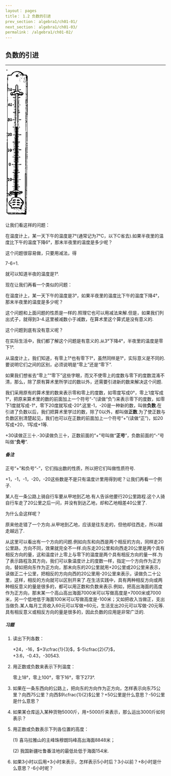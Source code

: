 ```yaml
---
layout： pages
title： 1.2 负数的引进
prev_section： algebra1/ch01-01/
next_section： algebra1/ch01-03/
permalink： /algebra1/ch01-02/
---
```


负数的引进
----------

----

![](/algebra1/images/-013.png)

让我们看这祥的问题：

在温度计上，某一天下午的温度是7°(通常记为7°C，以下C省去).如果半夜里的温度比下午的温度下降6°，那末半夜里的温度是多少呢？

这个问题很容易做，只要用减法，得

7-6=1.

就可以知道半夜的温度是1°.

现在让我们再看一个类似的问题：

在温度计上，某一天下午的温度是3°，如果半夜里的温度比下午的温度下降4°，那末半夜里的温度是多少呢？

这个问题和上面问题的性质是一样的.照理它也可以用减法来解.但是，如果我们列出式子，就得到3-4.这里被减数小于减数，在算术里这个算式是没有意义的.

这个问题到底有没有意义呢？

在实际生活中，我们都了解这个问题是有意义的.从3°下降4°，半夜里的温度是零下1°.

从温度计上，我们知道，有零上1°也有零下1°，虽然同样是1°，实际意义是不同的.要说明它们之间的区别，必须说明是“零上”还是“零下”.

如果我们想省去“零上”“零下”这些字眼，而又不使零上的度数与零下的度数混淆不清，那么，除了原有算术里所学过的数以外，还需要引进新的数来解决这个问题.

我们采用原有的算术里的数来表示零和零上的度数，如零度写成0°，零上1度写成1°，把原来算术里的数的前面加上一个符号“-”(读做“负”)来表示零下的度数，如零下1度就写成-1°，零下20度就写成-20°.这里-1，-20是一种新的数，叫做**负数**.在引进了负数以后，我们把算术里学过的数，除了0以外，都叫做**正数**.为了使正数与负数区别清楚起见，我们也可以在正数的前面加上一个符号“+”(读做“正”)，如20写成+20，1写成+1等.

+30读做正三十.-30读做负三十，正数前面的“+”号叫做“**正号**”，负数前面的“-”号叫做“**负号**”.

<div class="note warning">
<h5>备注</h5>
<p>正号“+”和负号“-”，它们指出数的性质，所以把它们叫做性质符号.</p>
</div>


+1，-1，-1，-20，-20这些数是不是只有温度计里用得到呢？让我们再看一个例子.

某人在一条公路上骑自行车要从甲地到乙地.有人告诉他要行20公里路程.这个人骑自行车走了20公里之后一问，并没有到达乙地，却和乙地相差40公里了.

为什么会这样呢？

原来他走错了一个方向.从甲地到乙地，应该是往东走的，但他却往西走，所以越走越远了.

从这里可以看出有一个方向的问题.例如向东和向西是两个相反的方向，同样走20公里路，方向不同，效果就完全不一样.向东走20公里和向西走20公里是两个具有相反方向的量，这和温度计上零上与零下的温度是两个具有相反方向的量一样.为了表示路程及其方向，我们可以象温度计上的度数一样，指定一个方向作为正方向，替如把向东作为正方向，那末向东的20公里就用+20公里或20公里来表示，读做正二十公里，把相反的方向向西的20公里用-20公里来表示，读做负二十公里，这样，相反的方向就可以区别开来了.在生活实践中，具有两种相反方向或两种相反意义的量是很多的，都可以用正数和负数来表示.例如，把高出海面的高度作为正方向，那末某一个高山高出海面7000米可以写做高度是+7000米或7000米，另一个低地低于海面100米可以写做高度是-100米；又如把收入当做正，支出当做负.某人每月工资收入60元可以写做+60元，生活支出20元可以写做-20元等.具有相反意义或相反方向的量是很多的，因此负数的应用是非常广泛的.

<div class="note">
<h5>习题</h5>
</div>

1.  读出下列各数：

    +24，-16，$+3\cfrac{1}{3}$，$-5\cfrac{2}{7}$，
    +3.6，-0.43，-30543.

2.  用正数或负数来表示下列温度：

    零上18°，零上100°，零下16°，零下273°.

3.  如果在一条东西向的公路上，把向东的方向作为正方向，怎样表示向东75公里？向西75公里？向西$9\cfrac{1}{2}$公里？+50公里是什么意思？-50公里是什么意思？

4.  如果某仓库运入某种货物5000斤，用+5000斤来表示，那么运出3000斤如何表示？

5.  用正数或负数表示下列各位置的高度：

    (1)  喜马拉雅山的主峰珠穆朗玛峰高出海面8848米；

    (2)  我国新疆吐鲁番洼地的最低处低于海面154米.

6.  如果3小时以后用+3小时来表示，怎样表示5小时后？3小以前？+8小时是什么意思？-6小时呢？



